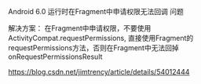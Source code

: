 Android 6.0 运行时在Fragment中申请权限无法回调 问题

解决方案： 
在Fragment中申请权限，不要使用ActivityCompat.requestPermissions, 直接使用Fragment的requestPermissions方法，否则在Fragment中无法回掉onRequestPermissionsResult

https://blog.csdn.net/jimtrency/article/details/54012444